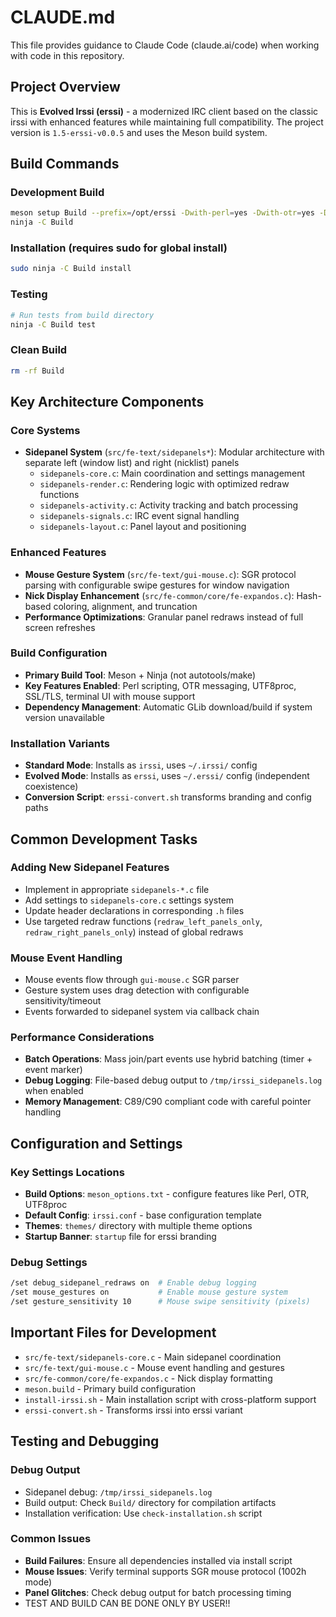 # CLAUDE.md

This file provides guidance to Claude Code (claude.ai/code) when working with code in this repository.

## Project Overview

This is **Evolved Irssi (erssi)** - a modernized IRC client based on the classic irssi with enhanced features while maintaining full compatibility. The project version is `1.5-erssi-v0.0.5` and uses the Meson build system.

## Build Commands

### Development Build
```bash
meson setup Build --prefix=/opt/erssi -Dwith-perl=yes -Dwith-otr=yes -Ddisable-utf8proc=no
ninja -C Build
```

### Installation (requires sudo for global install)
```bash
sudo ninja -C Build install
```

### Testing
```bash
# Run tests from build directory
ninja -C Build test
```

### Clean Build
```bash
rm -rf Build
```

## Key Architecture Components

### Core Systems
- **Sidepanel System** (`src/fe-text/sidepanels*`): Modular architecture with separate left (window list) and right (nicklist) panels
  - `sidepanels-core.c`: Main coordination and settings management
  - `sidepanels-render.c`: Rendering logic with optimized redraw functions
  - `sidepanels-activity.c`: Activity tracking and batch processing
  - `sidepanels-signals.c`: IRC event signal handling
  - `sidepanels-layout.c`: Panel layout and positioning

### Enhanced Features
- **Mouse Gesture System** (`src/fe-text/gui-mouse.c`): SGR protocol parsing with configurable swipe gestures for window navigation
- **Nick Display Enhancement** (`src/fe-common/core/fe-expandos.c`): Hash-based coloring, alignment, and truncation
- **Performance Optimizations**: Granular panel redraws instead of full screen refreshes

### Build Configuration
- **Primary Build Tool**: Meson + Ninja (not autotools/make)
- **Key Features Enabled**: Perl scripting, OTR messaging, UTF8proc, SSL/TLS, terminal UI with mouse support
- **Dependency Management**: Automatic GLib download/build if system version unavailable

### Installation Variants
- **Standard Mode**: Installs as `irssi`, uses `~/.irssi/` config
- **Evolved Mode**: Installs as `erssi`, uses `~/.erssi/` config (independent coexistence)
- **Conversion Script**: `erssi-convert.sh` transforms branding and config paths

## Common Development Tasks

### Adding New Sidepanel Features
- Implement in appropriate `sidepanels-*.c` file
- Add settings to `sidepanels-core.c` settings system
- Update header declarations in corresponding `.h` files
- Use targeted redraw functions (`redraw_left_panels_only`, `redraw_right_panels_only`) instead of global redraws

### Mouse Event Handling
- Mouse events flow through `gui-mouse.c` SGR parser
- Gesture system uses drag detection with configurable sensitivity/timeout
- Events forwarded to sidepanel system via callback chain

### Performance Considerations
- **Batch Operations**: Mass join/part events use hybrid batching (timer + event marker)
- **Debug Logging**: File-based debug output to `/tmp/irssi_sidepanels.log` when enabled
- **Memory Management**: C89/C90 compliant code with careful pointer handling

## Configuration and Settings

### Key Settings Locations
- **Build Options**: `meson_options.txt` - configure features like Perl, OTR, UTF8proc
- **Default Config**: `irssi.conf` - base configuration template
- **Themes**: `themes/` directory with multiple theme options
- **Startup Banner**: `startup` file for erssi branding

### Debug Settings
```bash
/set debug_sidepanel_redraws on  # Enable debug logging
/set mouse_gestures on           # Enable mouse gesture system
/set gesture_sensitivity 10      # Mouse swipe sensitivity (pixels)
```

## Important Files for Development
- `src/fe-text/sidepanels-core.c` - Main sidepanel coordination
- `src/fe-text/gui-mouse.c` - Mouse event handling and gestures  
- `src/fe-common/core/fe-expandos.c` - Nick display formatting
- `meson.build` - Primary build configuration
- `install-irssi.sh` - Main installation script with cross-platform support
- `erssi-convert.sh` - Transforms irssi into erssi variant

## Testing and Debugging

### Debug Output
- Sidepanel debug: `/tmp/irssi_sidepanels.log`
- Build output: Check `Build/` directory for compilation artifacts
- Installation verification: Use `check-installation.sh` script

### Common Issues
- **Build Failures**: Ensure all dependencies installed via install script
- **Mouse Issues**: Verify terminal supports SGR mouse protocol (1002h mode)
- **Panel Glitches**: Check debug output for batch processing timing
- TEST AND BUILD CAN BE DONE ONLY BY USER!!